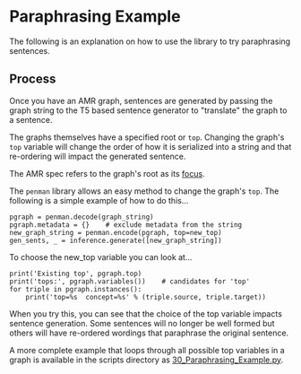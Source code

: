 # Paraphrasing Example
The following is an explanation on how to use the library to try paraphrasing sentences.

## Process
Once you have an AMR graph, sentences are generated by passing the graph string to the T5 based
sentence generator to "translate" the graph to a sentence.

The graphs themselves have a specified root or `top`.  Changing the graph's `top` variable will change the
order of how it is serialized into a string and that re-ordering will impact the generated sentence.

The AMR spec refers to the graph's root as its [focus](https://github.com/amrisi/amr-guidelines/blob/master/amr.md#focus).

The `penman` library allows an easy method to change the graph's `top`. The following is a simple example
of how to do this...
```
pgraph = penman.decode(graph_string)
pgraph.metadata = {}    # exclude metadata from the string
new_graph_string = penman.encode(pgraph, top=new_top)
gen_sents, _ = inference.generate([new_graph_string])
```
To choose the new_top variable you can look at...
```
print('Existing top', pgraph.top)
print('tops:', pgraph.variables())    # candidates for 'top'
for triple in pgraph.instances():
    print('top=%s  concept=%s' % (triple.source, triple.target))
```
When you try this, you can see that the choice of the top variable impacts sentence generation.
Some sentences will no longer be well formed but others will have re-ordered wordings that paraphrase
the original sentence.

A more complete example that loops through all possible top variables in a graph is available in the scripts directory as [30_Paraphrasing_Example.py](https://github.com/bjascob/amrlib/blob/master/scripts/41_Model_Generate_T5wtense/30_Paraphrasing_Example.py).
